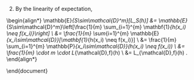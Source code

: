 2. By the linearity of expectation,

\begin{align*}
\mathbb{E}_{S\sim\mathcal{D}^m}[L_S(h)] &= \mathbb{E}_{S\sim\mathcal{D}^m}\left[\frac{1}{m} \sum_{i=1}^{m} \mathbf{1}_{h(x_i) \neq f(x_i)}\right] \\
&= \frac{1}{m} \sum_{i=1}^{m} \mathbb{E}_{x_i\sim\mathcal{D}}[\mathbf{1}_{h(x_i) \neq f(x_i)}] \\
&= \frac{1}{m} \sum_{i=1}^{m} \mathbb{P}_{x_i\sim\mathcal{D}}(h(x_i) \neq f(x_i)) \\
&= \frac{1}{m} \cdot m \cdot L_{\mathcal{D},f}(h) \\
&= L_{\mathcal{D},f}(h) .
\end{align*}

\end{document}

